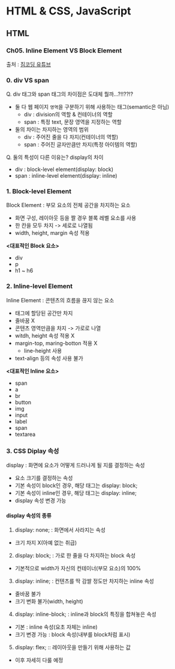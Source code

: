 # HTML & CSS, JavaScript

## HTML

### Ch05. Inline Element VS Block Element

출처 : [짐코딩 유튜브](https://www.youtube.com/playlist?list=PLlaP-jSd-nK-ponbKDjrSn3BQG9MgHSKv)

### 0. div VS span

Q. div 태그와 span 태그의 차이점은 도대체 뭘까...?!!??!?

- 둘 다 웹 페이지 `영역`을 구분하기 위해 사용하는 태그(semantic은 아님)
  - div : division의 역할 & 컨테이너의 역할
  - span : 특정 text, 문장 영역을 지정하는 역할
- 둘의 차이는 차지하는 영역의 범위
  - div : 주어진 줄을 다 차지(컨테이너의 역할)
  - span : 주어진 글자만큼만 차지(특정 아이템의 역할)

Q. 둘의 특성이 다른 이유는? display의 차이

- div : block-level element(display: block)
- span : inline-level element(display: inline)

### 1. Block-level Element

Block Element : 부모 요소의 전체 공간을 차지하는 요소

- 화면 구성, 레이아웃 등을 짤 경우 블록 레벨 요소를 사용
- 한 칸을 모두 차지 -> 세로로 나열됨
- width, height, margin 속성 적용

**<대표적인 Block 요소>**

- div
- p
- h1 ~ h6

### 2. Inline-level Element

Inline Element : 콘텐츠의 흐름을 끊지 않는 요소

- 태그에 할당된 공간만 차지
- 줄바꿈 X
- 콘텐츠 영역만큼을 차지 -> 가로로 나열
- witdh, height 속성 적용 X
- margin-top, maring-botton 적용 X
  - line-height 사용
- text-align 등의 속성 사용 불가

**<대표적인 Inline 요소>**

- span
- a
- br
- button
- img
- input
- label
- span
- textarea

### 3. CSS Diplay 속성

display : 화면에 요소가 어떻게 드러나게 될 지를 결정하는 속성

- 요소 크기를 결정하는 속성
- 기본 속성이 block인 경우, 해당 태그는 display: block;
- 기본 속성이 inline인 경우, 해당 태그는 display: inline;
- display 속성 변경 가능

#### display 속성의 종류

1. display: none; : 화면에서 사라지는 속성

- 크기 차지 X(아예 없는 취급)

2. display: block; : 가로 한 줄을 다 차지하는 block 속성

- 기본적으로 width가 자신의 컨테이너(부모 요소)의 100%

3. display: inline; : 컨텐츠를 딱 감쌀 정도만 차지하는 inline 속성

- 줄바꿈 불가
- 크기 변화 불가(width, height)

4. display: inline-block; : inline과 block의 특징을 합쳐놓은 속성

- 기본 : inline 속성(요초 자체는 inline)
- 크기 변경 가능 : block 속성(내부를 block처럼 표시)

5. display: flex; :: 레이아웃을 만들기 위해 사용하는 값

- 이후 자세히 다룰 예정
